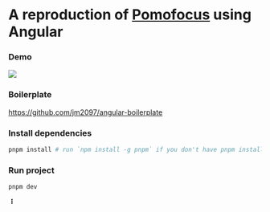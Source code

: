 # A reproduction of [Pomofocus](https://pomofocus.io/app) using Angular

### Demo

![](readme/demo.gif)

### Boilerplate

https://github.com/jm2097/angular-boilerplate

### Install dependencies

```sh
pnpm install # run `npm install -g pnpm` if you don't have pnpm installed
```

### Run project

```sh
pnpm dev
```

<svg xmlns="http://www.w3.org/2000/svg" width="1em" height="1em" viewBox="0 0 24 24"><path fill="currentColor" d="M10 10h4v4h-4zm0-6h4v4h-4zm0 12h4v4h-4z"/></svg>
